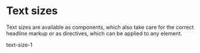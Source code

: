 # Text sizes

Text sizes are available as components, which also take care for the correct headline markup or as directives,
which can be applied to any element.

<pui-docs-example-viewer>
    <pui-text-size-1>text-size-1</pui-text-size-1>
</pui-docs-example-viewer>
